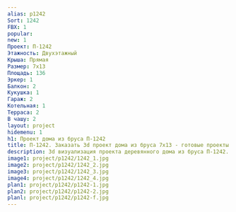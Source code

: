 ```yaml
---
alias: p1242
Sort: 1242
FBX: 1
popular: 
new: 1
Проект: П-1242
Этажность: Двухэтажный
Крыша: Прямая
Размер: 7х13
Площадь: 136
Эркер: 1
Балкон: 2
Кукушка: 1
Гараж: 2
Котельная: 1
Терраса: 2
В чашу: 2
layout: project
hidemenu: 1
h1: Проект дома из бруса П-1242
title: П-1242. Заказать 3d проект дома из бруса 7х13 - готовые проекты
description: 3d визуализация проекта деревянного дома из бруса П-1242. Площадь 136 м2, размер 7х13. Вы можете внести любые изменения в проект.
image1: project/p1242/1242_1.jpg
image2: project/p1242/1242_2.jpg
image3: project/p1242/1242_3.jpg
image4: project/p1242/1242_4.jpg
plan1: project/p1242/p1242-1.jpg
plan2: project/p1242/p1242-2.jpg
planl: project/p1242/p1242-f.jpg
---
```


